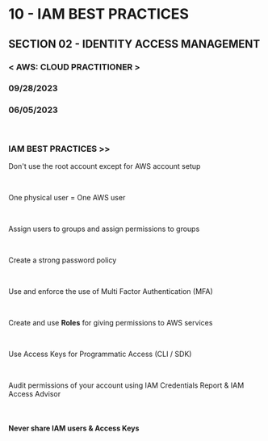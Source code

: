# 10 - IAM BEST PRACTICES

## SECTION 02 - IDENTITY ACCESS MANAGEMENT <br>

### < AWS: CLOUD PRACTITIONER > <br>

### 09/28/2023 <br>

### 06/05/2023 <br>

<br>

### IAM BEST PRACTICES >>

Don't use the root account except for AWS account setup

<br>

One physical user = One AWS user

<br>

Assign users to groups and assign permissions to groups

<br>

Create a strong password policy

<br>

Use and enforce the use of Multi Factor Authentication (MFA)

<br>

Create and use **Roles** for giving permissions to AWS services

<br>

Use Access Keys for Programmatic Access (CLI / SDK)

<br>

Audit permissions of your account using IAM Credentials Report & IAM Access Advisor

<br>

#### **Never share IAM users & Access Keys**

<br>
